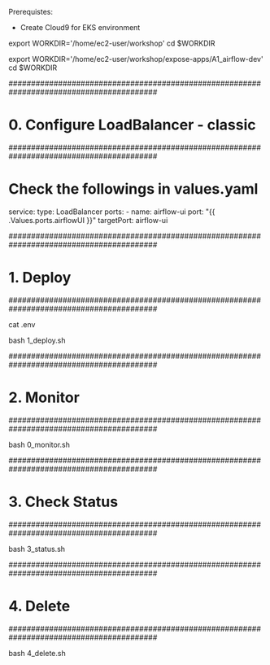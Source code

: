 Prerequistes:
- Create Cloud9 for EKS environment

export WORKDIR='/home/ec2-user/workshop'
cd $WORKDIR

export WORKDIR='/home/ec2-user/workshop/expose-apps/A1_airflow-dev'
cd $WORKDIR

#########################################################################################
# 0. Configure LoadBalancer - classic
#########################################################################################

# Check the followings in values.yaml
  service:
    type: LoadBalancer
    ports:
      - name: airflow-ui
        port: "{{ .Values.ports.airflowUI }}"
        targetPort: airflow-ui


#########################################################################################
# 1. Deploy 
#########################################################################################

cat .env

bash 1_deploy.sh 

#########################################################################################
# 2. Monitor
#########################################################################################

bash 0_monitor.sh

#########################################################################################
# 3. Check Status
#########################################################################################

bash 3_status.sh 

#########################################################################################
# 4. Delete
#########################################################################################

bash 4_delete.sh

